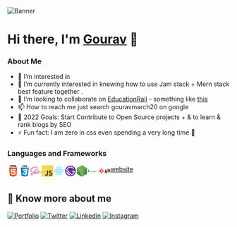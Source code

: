 ![Banner](https://pbs.twimg.com/profile_banners/1375686030536237056/1632907506/1500x500)


# Hi there, I'm [Gourav][website] 👋


### About Me 
- 👀 I’m interested in 
- 🌱 I’m currently  interested in knewing how to use Jam stack + Mern stack best feature together . 
- 💞️ I’m looking to collaborate on [EducationRail][educationrail] - something like [this][shiksha]
- 📫 How to reach me just search gouravmarch20 on google
- 🥅 2022 Goals: Start Contribute to Open Source projects + & to  learn  & rank  blogs by SEO
- ⚡ Fun fact: I am zero in css even spending a very long time 🤣



### Languages and Frameworks


[<img align="left" alt="HTML5" width="26px" src="https://raw.githubusercontent.com/github/explore/80688e429a7d4ef2fca1e82350fe8e3517d3494d/topics/html/html.png" />][website]
[<img align="left" alt="CSS3" width="26px" src="https://raw.githubusercontent.com/github/explore/80688e429a7d4ef2fca1e82350fe8e3517d3494d/topics/css/css.png" />][website]
[<img align="left" alt="Sass" width="26px" src="https://raw.githubusercontent.com/github/explore/80688e429a7d4ef2fca1e82350fe8e3517d3494d/topics/sass/sass.png" />][website]
[<img align="left" alt="JavaScript" width="26px" src="https://raw.githubusercontent.com/github/explore/80688e429a7d4ef2fca1e82350fe8e3517d3494d/topics/javascript/javascript.png" />][website]
[<img align="left" alt="React" width="26px" src="https://raw.githubusercontent.com/github/explore/80688e429a7d4ef2fca1e82350fe8e3517d3494d/topics/react/react.png" />][website]
[<img align="left" alt="Gatsby" width="26px" src="https://raw.githubusercontent.com/github/explore/e94815998e4e0713912fed477a1f346ec04c3da2/topics/gatsby/gatsby.png" />][website]
[<img align="left" alt="Node.js" width="26px" src="https://raw.githubusercontent.com/github/explore/80688e429a7d4ef2fca1e82350fe8e3517d3494d/topics/nodejs/nodejs.png" />][website]
[<img align="left" alt="MongoDB" width="26px" src="https://raw.githubusercontent.com/github/explore/80688e429a7d4ef2fca1e82350fe8e3517d3494d/topics/mongodb/mongodb.png" />][website]
[<img align="left" alt="Git" width="26px" src="https://raw.githubusercontent.com/github/explore/80688e429a7d4ef2fca1e82350fe8e3517d3494d/topics/git/git.png" />][website]

[website]
<br />
<br />

[website]: https://www.trixoon.com
[twitter]: https://twitter.com/gouravmarch20
[instagram]: https://www.instagram.com/gouravmarch20
[linkedin]: https://www.linkedin.com/in/gouravmarch20
[educationrail]: https://www.educationrail.com
[shiksha]: https://www.shiksha.com/


## 🔗 Know more about me 

[![Portfolio](https://img.shields.io/badge/-Portfolio-black?style=for-the-badge&logo=google-chrome&logoColor=white)][website]
[![Twitter](https://img.shields.io/badge/-Twitter-black?style=for-the-badge&logo=twitter)][twitter]
[![Linkedin](https://img.shields.io/badge/-LinkedIn-black?style=for-the-badge&logo=Linkedin)][linkedin]
[![Instagram](https://img.shields.io/badge/-Instagram-black?style=for-the-badge&logo=instagram)][instagram]

